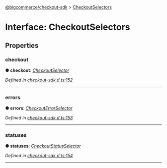 [@bigcommerce/checkout-sdk](../README.md) > [CheckoutSelectors](../interfaces/checkoutselectors.md)



# Interface: CheckoutSelectors


## Properties
<a id="checkout"></a>

###  checkout

**●  checkout**:  *[CheckoutSelector](../classes/checkoutselector.md)* 

*Defined in [checkout-sdk.d.ts:152](https://github.com/bigcommerce/checkout-sdk-js/blob/66bc013/dist/checkout-sdk.d.ts#L152)*





___

<a id="errors"></a>

###  errors

**●  errors**:  *[CheckoutErrorSelector](../classes/checkouterrorselector.md)* 

*Defined in [checkout-sdk.d.ts:153](https://github.com/bigcommerce/checkout-sdk-js/blob/66bc013/dist/checkout-sdk.d.ts#L153)*





___

<a id="statuses"></a>

###  statuses

**●  statuses**:  *[CheckoutStatusSelector](../classes/checkoutstatusselector.md)* 

*Defined in [checkout-sdk.d.ts:154](https://github.com/bigcommerce/checkout-sdk-js/blob/66bc013/dist/checkout-sdk.d.ts#L154)*





___


